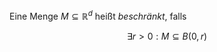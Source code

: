Eine Menge $M \subseteq \mathbb{R}^d$ heißt *beschränkt*, falls

$$
	\exists r > 0 : M \subseteq B(0, r)
$$